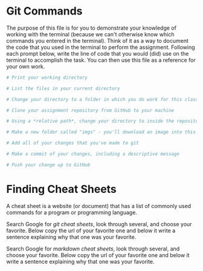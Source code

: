 # Git Commands
The purpose of this file is for you to demonstrate your knowledge of working with the terminal (because we can't otherwise know which commands you entered in the terminal). Think of it as a way to document the code that you used in the terminal to perform the assignment. Following each prompt below, write the line of code that you would (did) use on the terminal to accomplish the task. You can then use this file as a reference for your own work.

```bash
# Print your working directory

# List the files in your current directory

# Change your directory to a folder in which you do work for this class

# Clone your assignment repository from GitHub to your machine

# Using a *relative path*, change your directory to inside the repository you just cloned

# Make a new folder called "imgs" - you'll download an image into this folder

# Add all of your changes that you've made to git

# Make a commit of your changes, including a descriptive message

# Push your change up to GitHub

```

# Finding Cheat Sheets

A cheat sheet is a website (or document) that has a list of commonly used commands for a program or programming language.

Search Google for *git cheat sheets*, look through several, and choose your favorite. Below copy the url of your favorite one and below it write a sentence explaining why that one was your favorite.



Search Google for *markdown cheat sheets*, look through several, and choose your favorite. Below copy the url of your favorite one and below it write a sentence explaining why that one was your favorite.

